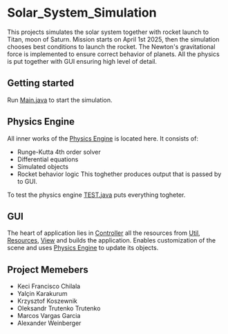 # Solar_System_Simulation
This projects simulates the solar system together with rocket launch to Titan, moon of Saturn. 
Mission starts on April 1st 2025, then the simulation chooses best conditions to launch the rocket.
The Newton's gravitational force is implemented to ensure correct behavior of planets. 
All the physics is put together with GUI ensuring high level of detail.

## Getting started
Run [Main.java](./src/Main.java) to start the simulation. 

## Physics Engine
All inner works of the [Physics Engine](./src/Physics_Engine) is located here. 
It consists of:
- Runge-Kutta 4th order solver 
- Differential equations
- Simulated objects
- Rocket behavior logic
This toghether produces output that is passed by to GUI.

To test the physics engine [TEST.java](./src/Physics_Engine/src/Physics_Engine/WorkingSolarSystem/TEST.java) puts everything togheter.

## GUI
The heart of application lies in [Controller](./src/Controller) all the resources from [Util](./src/Util), [Resources](./src/Resources), [View](./src/View) and builds the application.
Enables customization of the scene and uses [Physics Engine](./src/Physics_Engine) to update its objects.

## Project Memebers
- Keci Francisco Chilala
- Yalçin Karakurum
- Krzysztof Koszewnik
- Oleksandr Trutenko Trutenko
- Marcos Vargas Garcia
- Alexander Weinberger





